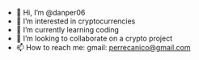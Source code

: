 - 👋 Hi, I’m @danper06
- 👀 I’m interested in cryptocurrencies 
- 🌱 I’m currently learning coding
- 💞️ I’m looking to collaborate on a crypto project
- 📫 How to reach me: gmail: perrecanico@gmail.com

<!---
danper06/danper06 is a ✨ special ✨ repository because its `README.md` (this file) appears on your GitHub profile.
You can click the Preview link to take a look at your changes.
--->

